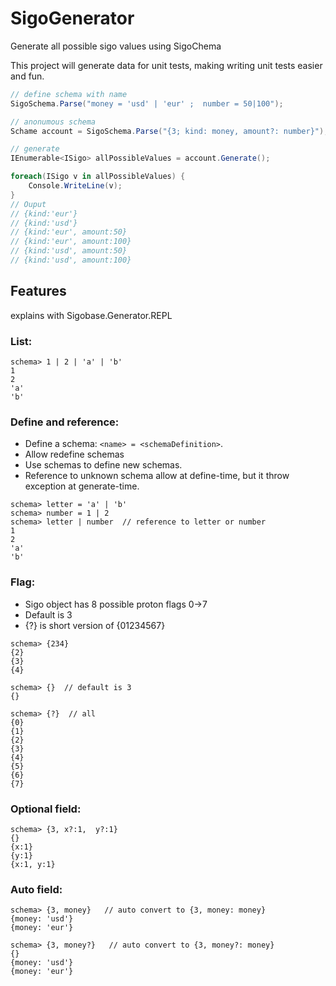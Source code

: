 ﻿# SigoGenerator
Generate all possible sigo values using SigoChema

This project will generate data for unit tests, making writing unit tests easier and fun.


```cs
// define schema with name
SigoSchema.Parse("money = 'usd' | 'eur' ;  number = 50|100");

// anonumous schema
Schame account = SigoSchema.Parse("{3; kind: money, amount?: number}");

// generate
IEnumerable<ISigo> allPossibleValues = account.Generate();

foreach(ISigo v in allPossibleValues) {
	Console.WriteLine(v);
}
// Ouput
// {kind:'eur'}
// {kind:'usd'}
// {kind:'eur', amount:50}
// {kind:'eur', amount:100}
// {kind:'usd', amount:50}
// {kind:'usd', amount:100}

```

## Features
explains with Sigobase.Generator.REPL

### List:
```
schema> 1 | 2 | 'a' | 'b'
1
2
'a'
'b'
```

### Define and reference:
* Define a schema: ```<name> = <schemaDefinition>```.
* Allow redefine schemas 
* Use schemas to define new schemas.
* Reference to unknown schema allow at define-time, but it throw exception at generate-time.

```
schema> letter = 'a' | 'b'
schema> number = 1 | 2
schema> letter | number  // reference to letter or number
1
2
'a'
'b'
```

### Flag:
- Sigo object has 8 possible proton flags 0->7
- Default is 3
- {?} is short version of {01234567}

```
schema> {234}
{2}
{3}
{4}

schema> {}  // default is 3
{}

schema> {?}  // all
{0}
{1}
{2}
{3}
{4}
{5}
{6}
{7}
```

### Optional field:
```
schema> {3, x?:1,  y?:1}
{}
{x:1}
{y:1}
{x:1, y:1}
```

### Auto field:
```
schema> {3, money}   // auto convert to {3, money: money}
{money: 'usd'}
{money: 'eur'}

schema> {3, money?}   // auto convert to {3, money?: money}
{}
{money: 'usd'}
{money: 'eur'}
```